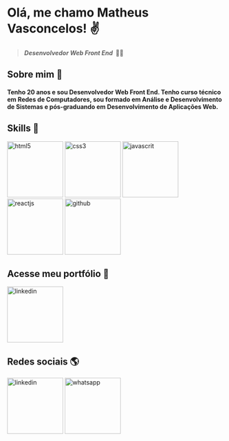# Olá, me chamo Matheus Vasconcelos! :v:
> #### *Desenvolvedor Web Front End* &nbsp;:man_technologist:

## Sobre mim :speech_balloon:

#### Tenho 20 anos e sou Desenvolvedor Web Front End. Tenho curso técnico em Redes de Computadores, sou formado em Análise e Desenvolvimento de Sistemas e pós-graduando em Desenvolvimento de Aplicações Web.

## Skills :rocket:

<img src="https://user-images.githubusercontent.com/78770183/163318625-fce9edf7-f84d-4438-aa13-b143b5afcebc.png" alt="html5" width="130" /> <img src="https://user-images.githubusercontent.com/78770183/163318313-df06203c-79ba-481b-bbd7-0beac8d5681d.png" alt="css3" width="130" /> <img src="https://user-images.githubusercontent.com/78770183/163317356-e08407b2-a330-41de-ad80-48a116202f04.png" alt="javascrit" width="130" /> <img src="https://user-images.githubusercontent.com/78770183/163322895-76d779b2-88af-40d2-af67-2d5b9356cf43.png" alt="reactjs" width="130" /> <img src="https://user-images.githubusercontent.com/78770183/163318318-9e955aeb-7e6b-4318-ab47-e2e3a7adbfe0.png" alt="github" width="130" />

## Acesse meu portfólio 📁

[<img src="https://user-images.githubusercontent.com/78770183/163322605-6898d38c-4a0c-4810-b904-a338a5d50a52.png" alt="linkedin" width="130" />](https://portfolio-matheus-vasconcelos.vercel.app/)

## Redes sociais :earth_americas:

[<img src="https://user-images.githubusercontent.com/78770183/163321104-f6eca8c6-9dc8-47fa-b0b2-9d7ec0c2d19b.png" alt="linkedin" width="130" />](https://www.linkedin.com/in/m-vasconcelos/) [<img src="https://user-images.githubusercontent.com/78770183/163321107-f37a7b25-2c99-4715-bf44-eea6b7994b95.png" alt="whatsapp" width="130" />](https://wa.me/5585986275809)

